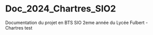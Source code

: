# Doc_2024_Chartres_SIO2
Documentation du projet en BTS SIO 2eme année du Lycée Fulbert - Chartres
test